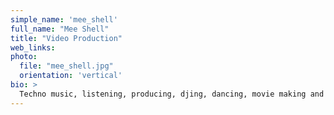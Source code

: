 ```yaml
---
simple_name: 'mee_shell'
full_name: "Mee Shell"
title: "Video Production"
web_links:
photo:
  file: "mee_shell.jpg"
  orientation: 'vertical'
bio: >
  Techno music, listening, producing, djing, dancing, movie making and organising artistic events...those are my passions and I try to put all of my heart and energy into each one of them. At the end of the day, I want to inspire people and help them to see things from a different perspective.
---
```

